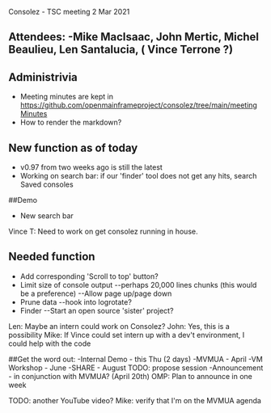 Consolez - TSC meeting 2 Mar 2021

## Attendees: -Mike MacIsaac, John Mertic, Michel Beaulieu, Len Santalucia, ( Vince Terrone ?)

## Administrivia
 - Meeting minutes are kept in https://github.com/openmainframeproject/consolez/tree/main/meetingMinutes
 - How to render the markdown? 

## New function as of today 
 - v0.97 from two weeks ago is still the latest
 - Working on search bar:
   if our 'finder' tool does not get any hits, search Saved consoles

##Demo 
  - New search bar 

Vince T: Need to work on get consolez running in house.

## Needed function 
 - Add corresponding 'Scroll to top' button? 
 - Limit size of console output 
    --perhaps 20,000 lines chunks (this would be a preference) 
    --Allow page up/page down 
 - Prune data
    --hook into logrotate? 
 - Finder --Start an open source 'sister' project?

Len: Maybe an intern could work on Consolez?
John: Yes, this is a possibility
Mike: If Vince could set intern up with a dev't environment, I could help with the code

##Get the word out: 
  -Internal Demo - this Thu (2 days)
  -MVMUA - April 
  -VM Workshop - June 
  -SHARE - August   TODO: propose session 
  -Announcement - in conjunction with MVMUA?  (April 20th)
    OMP: Plan to announce in one week

TODO: another YouTube video?
Mike: verify that I'm on the MVMUA agenda


